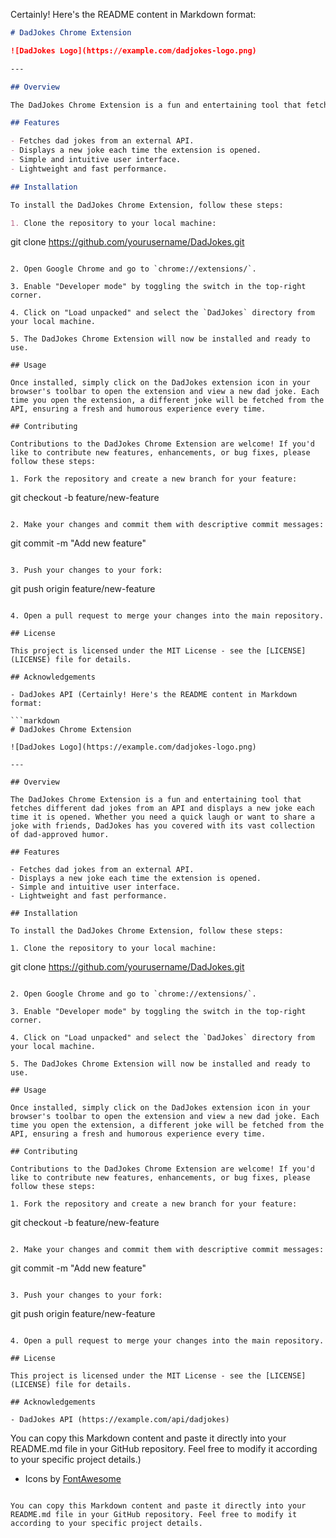 Certainly! Here's the README content in Markdown format:

```markdown
# DadJokes Chrome Extension

![DadJokes Logo](https://example.com/dadjokes-logo.png)

---

## Overview

The DadJokes Chrome Extension is a fun and entertaining tool that fetches different dad jokes from an API and displays a new joke each time it is opened. Whether you need a quick laugh or want to share a joke with friends, DadJokes has you covered with its vast collection of dad-approved humor.

## Features

- Fetches dad jokes from an external API.
- Displays a new joke each time the extension is opened.
- Simple and intuitive user interface.
- Lightweight and fast performance.

## Installation

To install the DadJokes Chrome Extension, follow these steps:

1. Clone the repository to your local machine:

   ```
   git clone https://github.com/yourusername/DadJokes.git
   ```

2. Open Google Chrome and go to `chrome://extensions/`.

3. Enable "Developer mode" by toggling the switch in the top-right corner.

4. Click on "Load unpacked" and select the `DadJokes` directory from your local machine.

5. The DadJokes Chrome Extension will now be installed and ready to use.

## Usage

Once installed, simply click on the DadJokes extension icon in your browser's toolbar to open the extension and view a new dad joke. Each time you open the extension, a different joke will be fetched from the API, ensuring a fresh and humorous experience every time.

## Contributing

Contributions to the DadJokes Chrome Extension are welcome! If you'd like to contribute new features, enhancements, or bug fixes, please follow these steps:

1. Fork the repository and create a new branch for your feature:

   ```
   git checkout -b feature/new-feature
   ```

2. Make your changes and commit them with descriptive commit messages:

   ```
   git commit -m "Add new feature"
   ```

3. Push your changes to your fork:

   ```
   git push origin feature/new-feature
   ```

4. Open a pull request to merge your changes into the main repository.

## License

This project is licensed under the MIT License - see the [LICENSE](LICENSE) file for details.

## Acknowledgements

- DadJokes API (Certainly! Here's the README content in Markdown format:

```markdown
# DadJokes Chrome Extension

![DadJokes Logo](https://example.com/dadjokes-logo.png)

---

## Overview

The DadJokes Chrome Extension is a fun and entertaining tool that fetches different dad jokes from an API and displays a new joke each time it is opened. Whether you need a quick laugh or want to share a joke with friends, DadJokes has you covered with its vast collection of dad-approved humor.

## Features

- Fetches dad jokes from an external API.
- Displays a new joke each time the extension is opened.
- Simple and intuitive user interface.
- Lightweight and fast performance.

## Installation

To install the DadJokes Chrome Extension, follow these steps:

1. Clone the repository to your local machine:

   ```
   git clone https://github.com/yourusername/DadJokes.git
   ```

2. Open Google Chrome and go to `chrome://extensions/`.

3. Enable "Developer mode" by toggling the switch in the top-right corner.

4. Click on "Load unpacked" and select the `DadJokes` directory from your local machine.

5. The DadJokes Chrome Extension will now be installed and ready to use.

## Usage

Once installed, simply click on the DadJokes extension icon in your browser's toolbar to open the extension and view a new dad joke. Each time you open the extension, a different joke will be fetched from the API, ensuring a fresh and humorous experience every time.

## Contributing

Contributions to the DadJokes Chrome Extension are welcome! If you'd like to contribute new features, enhancements, or bug fixes, please follow these steps:

1. Fork the repository and create a new branch for your feature:

   ```
   git checkout -b feature/new-feature
   ```

2. Make your changes and commit them with descriptive commit messages:

   ```
   git commit -m "Add new feature"
   ```

3. Push your changes to your fork:

   ```
   git push origin feature/new-feature
   ```

4. Open a pull request to merge your changes into the main repository.

## License

This project is licensed under the MIT License - see the [LICENSE](LICENSE) file for details.

## Acknowledgements

- DadJokes API (https://example.com/api/dadjokes)
```

You can copy this Markdown content and paste it directly into your README.md file in your GitHub repository. Feel free to modify it according to your specific project details.)
- Icons by [FontAwesome](https://fontawesome.com/)
```

You can copy this Markdown content and paste it directly into your README.md file in your GitHub repository. Feel free to modify it according to your specific project details.
